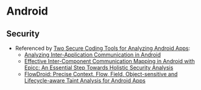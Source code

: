 # Android

## Security

* Referenced by [Two Secure Coding Tools for Analyzing Android Apps](http://blog.sei.cmu.edu/post.cfm/secure-coding-tools-analyzing-android-apps-118):
    * [Analyzing Inter-Application Communication in Android](https://www.eecs.berkeley.edu/~daw/papers/intents-mobisys11.pdf)
    * [Effective Inter-Component Communication Mapping in Android with Epicc: An Essential Step Towards Holistic Security Analysis](http://www.cse.psu.edu/~duo114/pubs/octeau-sec13.pdf)
    * [FlowDroid: Precise Context, Flow, Field, Object-sensitive and Lifecycle-aware Taint Analysis for Android Apps](http://www.bodden.de/pubs/far+14flowdroid.pdf)